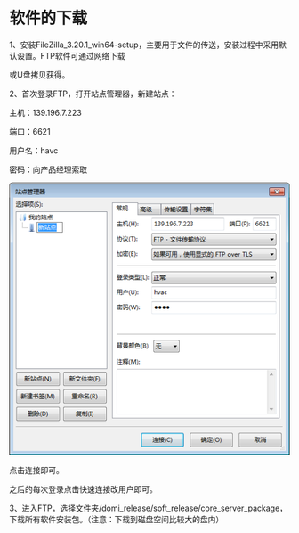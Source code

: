 # 软件的下载

1、安装FileZilla\_3.20.1\_win64-setup，主要用于文件的传送，安装过程中采用默认设置。FTP软件可通过网络下载

或U盘拷贝获得。

2、首次登录FTP，打开站点管理器，新建站点：

主机：139.196.7.223

端口：6621

用户名：havc

密码：向产品经理索取

![](/assets/站点管理窗口.png)

点击连接即可。

之后的每次登录点击快速连接改用户即可。

3、进入FTP，选择文件夹/domi\_release/soft\_release/core\_server\_package，下载所有软件安装包。（注意：下载到磁盘空间比较大的盘内）

